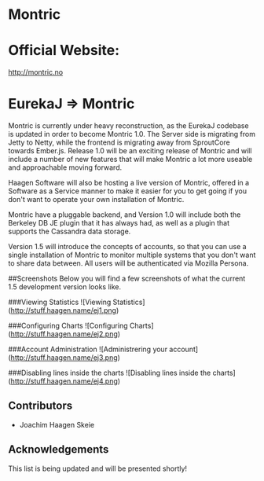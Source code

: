 Montric
======================================

# Official Website: 

<a href="http://montric.no">http://montric.no</a>

# EurekaJ => Montric
Montric is currently under heavy reconstruction, as the EurekaJ codebase is updated in order to become Montric 1.0. The Server side is migrating from Jetty to Netty, while the frontend 
is migrating away from SproutCore towards Ember.js. Release 1.0 will be an exciting release of Montric and will include a number
of new features that will make Montric a lot more useable and approachable moving forward. 

Haagen Software will also be hosting a live version of Montric, offered in a Software as a Service manner to make it easier 
for you to get going if you don't want to operate your own installation of Montric. 

Montric have a pluggable backend, and Version 1.0 will include both the Berkeley DB JE plugin that it has always had, 
as well as a plugin that supports the Cassandra data storage. 

Version 1.5 will introduce the concepts of accounts, so that you can use a single installation of Montric to monitor 
multiple systems that you don't want to share data between. All users will be authenticated via Mozilla Persona. 

##Screenshots
Below you will find a few screenshots of what the current 1.5 development version looks like.

###Viewing Statistics
![Viewing Statistics] (http://stuff.haagen.name/ej1.png)

###Configuring Charts
![Configuring Charts] (http://stuff.haagen.name/ej2.png)

###Account Administration
![Administrering your account] (http://stuff.haagen.name/ej3.png)

###Disabling lines inside the charts
![Disabling lines inside the charts] (http://stuff.haagen.name/ej4.png)

## Contributors

* Joachim Haagen Skeie

## Acknowledgements

This list is being updated and will be presented shortly!
